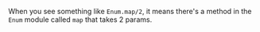 When you see something like `Enum.map/2`, it means there's a method in the `Enum` module called `map` that takes 2 params.
